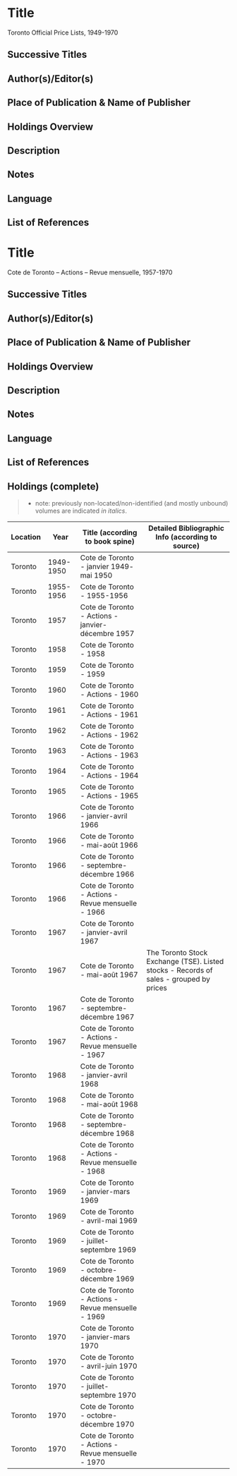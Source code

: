 # Title
Toronto Official Price Lists, 1949-1970

## Successive Titles

## Author(s)/Editor(s)

## Place of Publication & Name of Publisher

## Holdings Overview

## Description

## Notes

## Language

## List of References


# Title
Cote de Toronto – Actions – Revue mensuelle, 1957-1970

## Successive Titles

## Author(s)/Editor(s)

## Place of Publication & Name of Publisher

## Holdings Overview

## Description

## Notes

## Language

## List of References

## Holdings (complete)

> * note: previously non-located/non-identified (and mostly unbound) volumes are indicated *in italics*.

| Location | Year      | Title (according to book spine)                    | Detailed Bibliographic Info (according to source)                                      |
|----------|-----------|----------------------------------------------------|----------------------------------------------------------------------------------------|
| Toronto  | 1949-1950 | Cote de Toronto - janvier 1949- mai 1950           |                                                                                        |
| Toronto  | 1955-1956 | Cote de Toronto - 1955-1956                        |                                                                                        |
| Toronto  | 1957      | Cote de Toronto - Actions - janvier-décembre 1957  |                                                                                        |
| Toronto  | 1958      | Cote de Toronto - 1958                             |                                                                                        |
| Toronto  | 1959      | Cote de Toronto - 1959                             |                                                                                        |
| Toronto  | 1960      | Cote de Toronto - Actions - 1960                   |                                                                                        |
| Toronto  | 1961      | Cote de Toronto - Actions - 1961                   |                                                                                        |
| Toronto  | 1962      | Cote de Toronto - Actions - 1962                   |                                                                                        |
| Toronto  | 1963      | Cote de Toronto - Actions - 1963                   |                                                                                        |
| Toronto  | 1964      | Cote de Toronto - Actions - 1964                   |                                                                                        |
| Toronto  | 1965      | Cote de Toronto - Actions - 1965                   |                                                                                        |
| Toronto  | 1966      | Cote de Toronto - janvier-avril 1966               |                                                                                        |
| Toronto  | 1966      | Cote de Toronto - mai-août 1966                    |                                                                                        |
| Toronto  | 1966      | Cote de Toronto - septembre-décembre 1966          |                                                                                        |
| Toronto  | 1966      | Cote de Toronto - Actions - Revue mensuelle - 1966 |                                                                                        |
| Toronto  | 1967      | Cote de Toronto - janvier-avril 1967               |                                                                                        |
| Toronto  | 1967      | Cote de Toronto - mai-août 1967                    | The Toronto Stock Exchange (TSE). Listed stocks - Records of sales - grouped by prices |
| Toronto  | 1967      | Cote de Toronto - septembre-décembre 1967          |                                                                                        |
| Toronto  | 1967      | Cote de Toronto - Actions - Revue mensuelle - 1967 |                                                                                        |
| Toronto  | 1968      | Cote de Toronto - janvier-avril 1968               |                                                                                        |
| Toronto  | 1968      | Cote de Toronto - mai-août 1968                    |                                                                                        |
| Toronto  | 1968      | Cote de Toronto - septembre-décembre 1968          |                                                                                        |
| Toronto  | 1968      | Cote de Toronto - Actions - Revue mensuelle - 1968 |                                                                                        |
| Toronto  | 1969      | Cote de Toronto - janvier-mars 1969                |                                                                                        |
| Toronto  | 1969      | Cote de Toronto - avril-mai 1969                   |                                                                                        |
| Toronto  | 1969      | Cote de Toronto - juillet-septembre 1969           |                                                                                        |
| Toronto  | 1969      | Cote de Toronto - octobre-décembre 1969            |                                                                                        |
| Toronto  | 1969      | Cote de Toronto - Actions - Revue mensuelle - 1969 |                                                                                        |
| Toronto  | 1970      | Cote de Toronto - janvier-mars 1970                |                                                                                        |
| Toronto  | 1970      | Cote de Toronto - avril-juin 1970                  |                                                                                        |
| Toronto  | 1970      | Cote de Toronto - juillet-septembre 1970           |                                                                                        |
| Toronto  | 1970      | Cote de Toronto - octobre-décembre 1970            |                                                                                        |
| Toronto  | 1970      | Cote de Toronto - Actions - Revue mensuelle - 1970 |                                                                                        |
